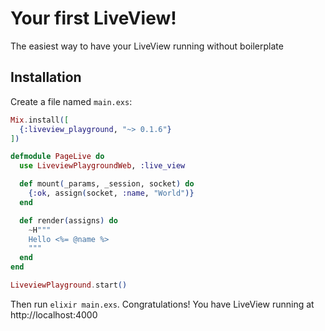 # Your first LiveView!

The easiest way to have your LiveView running without boilerplate

## Installation

Create a file named `main.exs`:

```elixir
Mix.install([
  {:liveview_playground, "~> 0.1.6"}
])

defmodule PageLive do
  use LiveviewPlaygroundWeb, :live_view

  def mount(_params, _session, socket) do
    {:ok, assign(socket, :name, "World")}
  end

  def render(assigns) do
    ~H"""
    Hello <%= @name %>
    """
  end
end

LiveviewPlayground.start()
```

Then run `elixir main.exs`. Congratulations! You have LiveView running at http://localhost:4000

